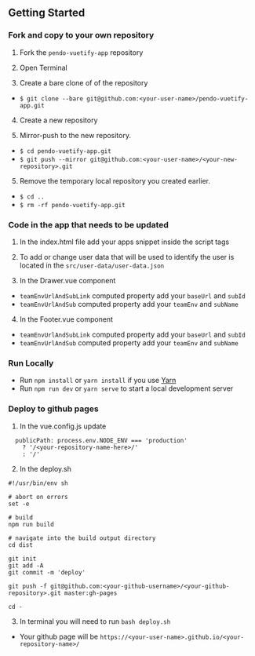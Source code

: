 ## Getting Started

### Fork and copy to your own repository

1. Fork the `pendo-vuetify-app` repository

2. Open Terminal

3. Create a bare clone of of the repository

- `$ git clone --bare git@github.com:<your-user-name>/pendo-vuetify-app.git`

4. Create a new repository

5. Mirror-push to the new repository.

- `$ cd pendo-vuetify-app.git`
- `$ git push --mirror git@github.com:<your-user-name>/<your-new-repository>.git`

5. Remove the temporary local repository you created earlier.

- `$ cd ..`
- `$ rm -rf pendo-vuetify-app.git`

### Code in the app that needs to be updated

1. In the index.html file add your apps snippet inside the script tags

2. To add or change user data that will be used to identify the user is located in the `src/user-data/user-data.json`

3. In the Drawer.vue component

- `teamEnvUrlAndSubLink` computed property add your `baseUrl` and `subId`
- `teamEnvUrlAndSub` computed property add your `teamEnv` and `subName`

4. In the Footer.vue component

- `teamEnvUrlAndSubLink` computed property add your `baseUrl` and `subId`
- `teamEnvUrlAndSub` computed property add your `teamEnv` and `subName`

### Run Locally

- Run `npm install` or `yarn install` if you use [Yarn](https://yarnpkg.com/en/)
- Run `npm run dev` or `yarn serve` to start a local development server

### Deploy to github pages

1. In the vue.config.js update

```
  publicPath: process.env.NODE_ENV === 'production'
    ? '/<your-repository-name-here>/'
    : '/'

```

2. In the deploy.sh

```
#!/usr/bin/env sh

# abort on errors
set -e

# build
npm run build

# navigate into the build output directory
cd dist

git init
git add -A
git commit -m 'deploy'

git push -f git@github.com:<your-github-username>/<your-github-repository>.git master:gh-pages

cd -

```

3. In terminal you will need to run `bash deploy.sh`

- Your github page will be `https://<your-user-name>.github.io/<your-repository-name>/`
